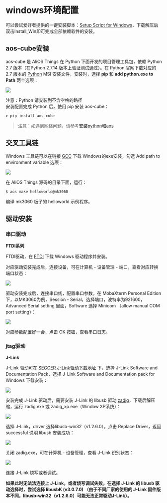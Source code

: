 # windows环境配置

可以尝试爱好者提供的一键安装脚本：[Setup Script for Windows](http://47.52.140.44/aos-setup/setup_windows.zip)，下载解压后双击Install_Win即可完成全部依赖软件的安装。

## aos-cube安装
aos-cube 是 AliOS Things 在 Python 下面开发的项目管理工具包，依赖 Python 2.7 版本（在Python 2.7.14 版本上验证测试通过）。在 Python 官网下载对应的 2.7 版本的 [Python](https://www.python.org/downloads/) MSI 安装文件，安装时，选择 **pip** 和 **add python.exe to Path** 两个选项：

![](https://img.alicdn.com/tfs/TB1SlHyjqmgSKJjSspiXXXyJFXa-798-688.png)

注意：Python 请安装到不含空格的路径  
安装配置完成 Python 后，使用 pip 安装 aos-cube：

`> pip install aos-cube`
> 注意：如遇到网络问题，请参考[安装python和aos](https://github.com/alibaba/AliOS-Things/wiki/AliOS-Things-Linux-Environment-Setup#%E5%AE%89%E8%A3%85python%E5%92%8Caos-cube)
## 交叉工具链
Windows 工具链可以在链接 [GCC](https://launchpad.net/gcc-arm-embedded/+download) 下载 Windows的exe安装，勾选 Add path to environment variable 选项：

![](https://img.alicdn.com/tfs/TB16JofcWagSKJjy0FaXXb0dpXa-865-620.png)

在 AliOS Things 源码的目录下面，运行：

```
$ aos make helloworld@mk3060
```

编译 mk3060 板子的 helloworld 示例程序。

## 驱动安装
### 串口驱动
**FTDI系列**

FTDI驱动，在 [FTDI](http://www.ftdichip.com/Drivers/D2XX.htm) 下载 Windows 驱动程序并安装。

对应驱动安装完成后，连接设备，可在计算机 - 设备管理 - 端口，查看对应转换端口状态：

![](https://img.alicdn.com/tfs/TB1UziVXRTH8KJjy0FiXXcRsXXa-865-518.png)

驱动安装完成后，连接串口线，配置串口参数。在 MobaXterm Personal Edition 下，以MK3060为例，Session - Serial，选择端口，波特率为921600， Advanced Serial setting 里面，Software 选择 Minicom （allow manual COM port setting）：

![](https://img.alicdn.com/tfs/TB1tyqZXL2H8KJjy0FcXXaDlFXa-865-429.png)

对应参数配置好一会，点击 OK 按钮，查看串口日志。

### jtag驱动
**J-Link**

J-Link 驱动可在 [SEGGER J-Link驱动下载地址](https://www.segger.com/downloads/jlink/) 下，选择 J-Link Software and Documentation Pack，选择 J-Link Software and Documentation pack for Windows 下载安装：

![](https://img.alicdn.com/tfs/TB1s4L9bLNNTKJjSspfXXbXIFXa-865-466.png)

安装完成 J-Link 驱动后，需要安装 J-Link 的 libusb 驱动 [zadig](http://zadig.akeo.ie/)，下载后解压缩，运行 zadig.exe 或 zadig_xp.exe（Window XP系统）：

![](https://img.alicdn.com/tfs/TB1xyN2fgMPMeJjy1XcXXXpppXa-865-432.png)

选择 J-Link，driver 选择libusb-win32（v1.2.6.0），点击 Replace Driver，返回 successful 说明 libusb 安装成功：

![](https://img.alicdn.com/tfs/TB1OHStfgMPMeJjy1XcXXXpppXa-865-512.png)

关闭 zadig.exe，可在计算机 - 设备管理，查看 J-Link 识别状态：

![](https://img.alicdn.com/tfs/TB1XZcYaWagSKJjy0FhXXcrbFXa-865-568.png)

连接 J-Link 烧写或者调试。  

**如果此时无法法连接上 J-Link，或者烧写调试失败，在选择 J-Link 的 libusb 驱动选择时，尝试选择 libusbK (v3.0.7.0) （由于不同厂家的使用的 J-Link 固件版本不同，libusb-win32（v1.2.6.0）可能无法正常驱动J-Link）。**